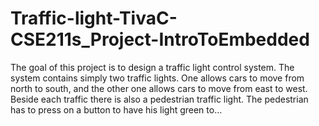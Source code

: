# Traffic-light-TivaC-CSE211s_Project-IntroToEmbedded
The goal of this project is to design a traffic light control system. The system contains simply two traffic lights. One allows cars to move from north to south, and the other one allows cars to move from east to west. Beside each traffic there is also a pedestrian traffic light. The pedestrian has to press on a button to have his light green to…
